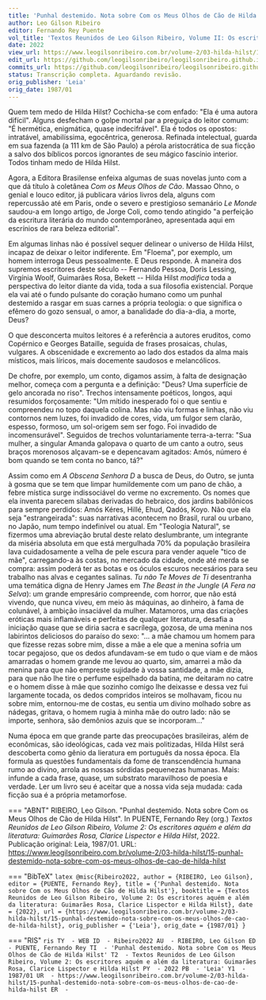 ```yaml
---
title: 'Punhal destemido. Nota sobre Com os Meus Olhos de Cão de Hilda Hilst'
author: Leo Gilson Ribeiro
editor: Fernando Rey Puente
vol_title: 'Textos Reunidos de Leo Gilson Ribeiro, Volume II: Os escritores aquém e além da literatura: Guimarães Rosa, Clarice Lispector e Hilda Hilst'
date: 2022
view_url: https://www.leogilsonribeiro.com.br/volume-2/03-hilda-hilst/15-punhal-destemido-nota-sobre-com-os-meus-olhos-de-cao-de-hilda-hilst
edit_url: https://github.com/leogilsonribeiro/leogilsonribeiro.github.io/edit/main/docs/markdown/volume-2/03-hilda-hilst/15-punhal-destemido-nota-sobre-com-os-meus-olhos-de-cao-de-hilda-hilst.md
commits_url: https://github.com/leogilsonribeiro/leogilsonribeiro.github.io/commits/main/docs/markdown/volume-2/03-hilda-hilst/15-punhal-destemido-nota-sobre-com-os-meus-olhos-de-cao-de-hilda-hilst.md
status: Transcrição completa. Aguardando revisão.
orig_publisher: 'Leia'
orig_date: 1987/01
---
```


Quem tem medo de Hilda Hilst? Cochicha-se com enfado: "Ela é uma autora difícil". Alguns desfecham o golpe mortal par a preguiça do leitor comum: "É hermética, enigmática, quase indecifrável". Ela é todos os opostos: intratável, amabilíssima, egocêntrica, generosa. Refinada intelectual, guarda em sua fazenda (a 111 km de São Paulo) a pérola aristocrática de sua ficção a salvo dos bíblicos porcos ignorantes de seu mágico fascínio interior. Todos tinham medo de Hilda Hilst.

Agora, a Editora Brasilense enfeixa algumas de suas novelas junto com a que dá título à coletânea *Com os Meus Olhos de Cão*. Massao Ohno, o genial e louco editor, já publicara vários livros dela, alguns com repercussão até em Paris, onde o severo e prestigioso semanário *Le Monde* saudou-a em longo artigo, de Jorge Coli, como tendo atingido "a perfeição da escritura literária do mundo contemporâneo, apresentada aqui em escrínios de rara beleza editorial".

Em algumas linhas não é possível sequer delinear o universo de Hilda Hilst, incapaz de deixar o leitor indiferente. Em "Floema", por exemplo, um homem interroga Deus pessoalmente. E Deus responde. À maneira dos supremos escritores deste século -- Fernando Pessoa, Doris Lessing, Virgínia Woolf, Guimarães Rosa, Bekett -- Hilda Hilst *modifica* toda a perspectiva do leitor diante da vida, toda a sua filosofia existencial. Porque ela vai até o fundo pulsante do coração humano como um punhal destemido a rasgar em suas carnes a própria teologia: o que significa o efêmero do gozo sensual, o amor, a banalidade do dia-a-dia, a morte, Deus?

O que desconcerta muitos leitores é a referência a autores eruditos, como Copérnico e Georges Bataille, seguida de frases prosaicas, chulas, vulgares. A obscenidade e excremento ao lado dos estados da alma mais místicos, mais líricos, mais docemente saudosos e melancólicos.

De chofre, por exemplo, um conto, digamos assim, à falta de designação melhor, começa com a pergunta e a definição: "Deus? Uma superfície de gelo ancorada no riso". Trechos intensamente poéticos, longos, aqui resumidos forçosamente: "Um mítido inesperado foi o que sentiu e compreendeu no topo daquela colina. Mas não viu formas e linhas, não viu contornos nem luzes, foi invadido de cores, vida, um fulgor sem clarão, espesso, formoso, um sol-origem sem ser fogo. Foi invadido de incomensurável". Seguidos de trechos voluntariamente terra-a-terra: "Sua mulher, a singular Amanda galopava o quarto de um canto a outro, seus braços morenosos alçavam-se e depencavam agitados: Amós, número é bom quando se tem conta no banco, tá?"

Assim como em *A Obscena Senhora D* a busca de Deus, do Outro, se junta à gosma que se tem que limpar humildemente com um pano de chão, a febre mística surge indissociável do verme no excremento. Os nomes que ela inventa parecem sílabas derivadas do hebraico, dos jardins babilônicos para sempre perdidos: Amós Kéres, Hillé, Ehud, Qadós, Koyo. Não que ela seja "estrangeirada": suas narrativas acontecem no Brasil, rural ou urbano, no Japão, num tempo indefinível ou atual. Em "Teologia Natural", se fizermos uma abreviação brutal deste relato deslumbrante, um integrante da miséria absoluta em que está mergulhada 70% da população brasileira lava cuidadosamente a velha de pele escura para vender aquele "tico de mãe", carregando-a às costas, no mercado da cidade, onde até merda se compra: assim poderá ter as botas e os óculos escuros necesários para seu trabalho nas alvas e cegantes salinas. *Tu não Te Moves de Ti* desentranha uma temática digna de Henry James em *The Beast in the Jungle* (*A Fera na Selva*): um grande empresário compreende, com horror, que não está vivendo, que nunca viveu, em meio às máquinas, ao dinheiro, à fama de colunável, à ambição insaciável da mulher. Matamoros, uma das criações eróticas mais inflamáveis e perfeitas de qualquer literatura, desafia a iniciação quase que se diria sacra e sacrílega, gozosa, de uma menina nos labirintos deliciosos do paraíso do sexo: "\... a mãe chamou um homem para que fizesse rezas sobre mim, disse a mãe a ele que a menina sofria um tocar pegajoso, que os dedos afundavam-se em tudo o que viam e de mãos amarradas o homem grande me levou ao quarto, sim, amarrei a mão da menina para que não empreste sujidade à vossa santidade, a mãe dizia, para que não lhe tire o perfume espelhado da batina, me deitaram no catre e o homem disse à mãe que sozinho comigo lhe deixasse e dessa vez fui largamente tocada, os dedos compridos inteiros se molhavam, ficou nu sobre mim, entornou-me de costas, eu sentia um divino molhado sobre as nádegas, gritava, o homem rugia à minha mãe do outro lado: não se importe, senhora, são demônios azuis que se incorporam\..."

Numa época em que grande parte das preocupações brasileiras, além de econômicas, são ideológicas, cada vez mais politizadas, Hilda Hilst será descoberta como gênio da lieratura em português da nossa época. Ela formula as questões fundamentais da fome de transcendência humana rumo ao divino, arrola as nossas sórdidas pequenezas humanas. Mais: infunde a cada frase, quase, um substrato maravilhoso de poesia e verdade. Ler um livro seu é aceitar que a nossa vida seja mudada: cada ficção sua é a própria metamorfose.


=== "ABNT"
    RIBEIRO, Leo Gilson. "Punhal destemido. Nota sobre Com os Meus Olhos de Cão de Hilda Hilst". In PUENTE, Fernando Rey (org.) <em>Textos Reunidos de Leo Gilson Ribeiro, Volume 2: Os escritores aquém e além da literatura: Guimarães Rosa, Clarice Lispector e Hilda Hilst</em>, 2022. Publicação original: Leia, 1987/01. URL: <a href="stable_url">https://www.leogilsonribeiro.com.br/volume-2/03-hilda-hilst/15-punhal-destemido-nota-sobre-com-os-meus-olhos-de-cao-de-hilda-hilst</a>

=== "BibTeX"
    ```latex
    @misc{Ribeiro2022,
    author = {RIBEIRO, Leo Gilson},
    editor = {PUENTE, Fernando Rey},
    title = {'Punhal destemido. Nota sobre Com os Meus Olhos de Cão de Hilda Hilst'},
    booktitle = {Textos Reunidos de Leo Gilson Ribeiro, Volume 2: Os escritores aquém e além da literatura: Guimarães Rosa, Clarice Lispector e Hilda Hilst},
    date = {2022},
    url = {https://www.leogilsonribeiro.com.br/volume-2/03-hilda-hilst/15-punhal-destemido-nota-sobre-com-os-meus-olhos-de-cao-de-hilda-hilst},
    orig_publisher = {'Leia'},
    orig_date = {1987/01}
    }
    ```

=== "RIS"
    ```ris
    TY  - WEB
    ID  - Ribeiro2022
    AU  - RIBEIRO, Leo Gilson
    ED  - PUENTE, Fernando Rey
    TI  - 'Punhal destemido. Nota sobre Com os Meus Olhos de Cão de Hilda Hilst'
    T2  - Textos Reunidos de Leo Gilson Ribeiro, Volume 2: Os escritores aquém e além da literatura: Guimarães Rosa, Clarice Lispector e Hilda Hilst
    PY  - 2022
    PB  - 'Leia'
    Y1  - 1987/01
    UR  - https://www.leogilsonribeiro.com.br/volume-2/03-hilda-hilst/15-punhal-destemido-nota-sobre-com-os-meus-olhos-de-cao-de-hilda-hilst
    ER  - 
    ```
